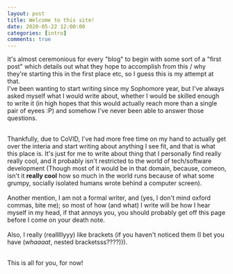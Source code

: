 ```yaml
---
layout: post
title: Welcome to this site!
date: 2020-05-22 12:00:00
categories: [intro]
comments: true
---
```


It's almost ceremonious for every "blog" to begin with some sort of a "first post" which details out what they hope to accomplish from this / why they're starting this in the first place etc, so I guess this is my attempt at that.<br />
I've been wanting to start writing since my Sophomore year, but I've always asked myself what I would write about, whether I would be skilled enough to write it (in high hopes that this would actually reach more than a single pair of eyees :P) and somehow I've never been able to answer those questions.<br /><br />

<!--more-->

Thankfully, due to CoVID, I've had more free time on my hand to actually get over the interia and start writing about anything I see fit, and that is what this place is. It's just for me to write about thing that I personally find really really cool, and it probably isn't restricted to the world of tech/software development (Though most of it would be in that domain, because, comeon, isn't it **really cool** how so much in the world runs because of what some grumpy, socially isolated humans wrote behind a computer screen). <br /><br />
Another mention, I am not a formal writer, and (yes, I don't mind oxford commas, bite me); so most of how (and what) I write will be how I hear myself in my head, if that annoys you, you should probably get off this page before I come on your death note.<br /><br />
Also, I really (realllllyyy) like brackets (if you haven't noticed them (I bet you have (_whaaaat_, nested bracketsss????))).<br /><br />

This is all for you, for now!
